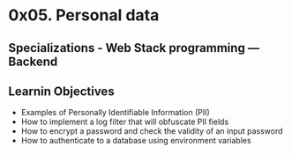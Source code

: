 # 0x05. Personal data
## Specializations - Web Stack programming ― Backend

## Learnin Objectives
- Examples of Personally Identifiable Information (PII)
- How to implement a log filter that will obfuscate PII fields
- How to encrypt a password and check the validity of an input password
- How to authenticate to a database using environment variables

